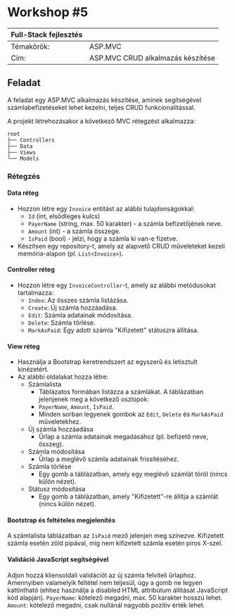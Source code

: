 # Workshop #5

| Full-Stack fejlesztés | |
|-----|---|
| Témakörök: | ASP.MVC |
| Cím: | ASP.MVC CRUD alkalmazás készítése |

## Feladat

A feladat egy ASP.MVC alkalmazás készítése, aminek segítségével számlabefizetéseket lehet kezelni, teljes CRUD funkcionalitással.

A projekt létrehozásakor a következő MVC rétegzést alkalmazza:

    root
    ├── Controllers
    ├── Data
    ├── Views
    └── Models

### Rétegzés

#### Data réteg

- Hozzon létre egy `Invoice` entitást az alábbi tulajdonságokkal:
  - `Id` (int, elsődleges kulcs)
  - `PayerName` (string, max. 50 karakter) - a számla befizetőjének neve.
  - `Amount` (int) - a számla összege.
  - `IsPaid` (bool) - jelzi, hogy a számla ki van-e fizetve.
- Készítsen egy repository-t, amely az alapvető CRUD műveleteket kezeli memória-alapon (pl. `List<Invoice>`).

#### Controller réteg

- Hozzon létre egy `InvoiceController`-t, amely az alábbi metódusokat tartalmazza:
  - `Index`: Az összes számla listázása.
  - `Create`: Új számla hozzáadása.
  - `Edit`: Számla adatainak módosítása.
  - `Delete`: Számla törlése.
  - `MarkAsPaid`: Egy adott számla "Kifizetett" státuszra állítása.

#### View réteg

- Használja a Bootstrap keretrendszert az egyszerű és letisztult kinézetért.
- Az alábbi oldalakat hozza létre:
  - Számlalista
    - Táblázatos formában listázza a számlákat. A táblázatban jelenjenek meg a következő oszlopok:
    - `PayerName`, `Amount`, `IsPaid`.
    - Minden sorban legyenek gombok az `Edit`, `Delete` és `MarkAsPaid` műveletekhez.
  - Új számla hozzáadása
    - Űrlap a számla adatainak megadásához (pl. befizető neve, összeg).
  - Számla módosítása
    - Űrlap a meglévő számla adatainak frissítéséhez.
  - Számla törlése
    - Egy gomb a táblázatban, amely egy meglévő számlát töröl (nincs külön nézet).
  - Státusz módosítása
    - Egy gomb a táblázatban, amely "Kifizetett"-re állítja a számlát (nincs külön nézet).

#### Bootstrap és feltételes megjelenítés

A számlalista táblázatban az `IsPaid` mező jelenjen meg színezve. Kifizetett számla esetén zöld pipával, míg nem kifizetett számla esetén piros X-szel.

#### Validáció JavaScript segítségével

Adjon hozzá kliensoldali validációt az új számla felviteli űrlaphoz. Amennyiben valamelyik feltétel nem teljesül, úgy a gomb ne legyen kattintható (ehhez használja a disabled HTML attribútum állítását JavaScript kód alapján). `PayerName`: kötelező megadni, max. 50 karakter hosszú lehet. `Amount`: kötelező megadni, csak nullánál nagyobb pozitív érték lehet.

